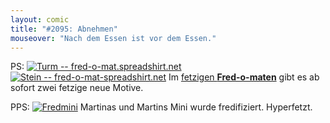 ```yaml
---
layout: comic
title: "#2095: Abnehmen"
mouseover: "Nach dem Essen ist vor dem Essen."
---
```


PS:
<a href="http://fred-o-mat.spreadshirt.net"><img src="http://www.fonflatter.de/bilder/turm_s.png" alt="Turm -- fred-o-mat.spreadshirt.net" /><img src="http://www.fonflatter.de/bilder/stein_s.png" alt="Stein -- fred-o-mat-spreadshirt.net" /></a>
Im <a href="http://fred-o-mat.spreadshirt.net">fetzigen <strong>Fred-o-maten</strong></a> gibt es ab sofort zwei fetzige neue Motive.

PPS:
<a href="http://www.fonflatter.de/post"><img src="http://www.fonflatter.de/bilder/post/fredmini_s.jpg" alt="Fredmini" /></a>
Martinas und Martins Mini wurde fredifiziert.
Hyperfetzt.

